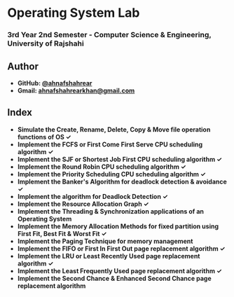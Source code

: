 # Operating System Lab
### 3rd Year 2nd Semester - Computer Science & Engineering, University of Rajshahi


## Author
- **GitHub: [@ahnafshahrear](https://github.com/ahnafshahrear)**
- **Gmail: ahnafshahrearkhan@gmail.com**

## Index
- **Simulate the Create, Rename, Delete, Copy & Move file operation functions of OS ✓**
- **Implement the FCFS or First Come First Serve CPU scheduling algorithm ✓**
- **Implement the SJF or Shortest Job First CPU scheduling algorithm ✓**
- **Implement the Round Robin CPU scheduling algorithm ✓**
- **Implement the Priority Scheduling CPU scheduling algorithm ✓**
- **Implement the Banker's Algorithm for deadlock detection & avoidance ✓**
- **Implement the algorithm for Deadlock Detection ✓**
- **Implement the Resource Allocation Graph ✓**
- **Implement the Threading & Synchronization applications of an Operating System**
- **Implement the Memory Allocation Methods for fixed partition using First Fit, Best Fit & Worst Fit ✓**
- **Implement the Paging Technique for memory management**
- **Implement the FIFO or First In First Out page replacement algorithm ✓**
- **Implement the LRU or Least Recently Used page replacement algorithm ✓**
- **Implement the Least Frequently Used page replacement algorithm ✓**
- **Implement the Second Chance & Enhanced Second Chance page replacement algorithm**

